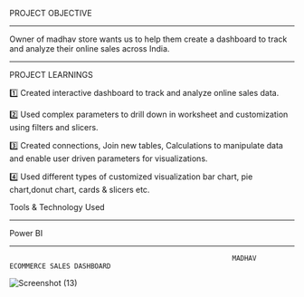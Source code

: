 PROJECT OBJECTIVE
__________________________________________________________________________________________________________________________________________________________________________
Owner of madhav store wants us to help them create a dashboard to track and analyze their online sales across India.

__________________________________________________________________________________________________________________________________________________________________________
PROJECT LEARNINGS

1️⃣ Created interactive dashboard to track and analyze online sales data.

2️⃣ Used complex parameters to drill down in worksheet and customization using filters and slicers.

3️⃣ Created connections, Join new tables, Calculations to manipulate data and enable user driven parameters for visualizations.

4️⃣ Used different types of customized visualization bar chart, pie chart,donut chart, cards & slicers etc.



Tools & Technology Used
__________________________________________________________________________________________________________________________________________________________________________

Power BI
__________________________________________________________________________________________________________________________________________________________________________

                                                           MADHAV ECOMMERCE SALES DASHBOARD


![Screenshot (13)](https://user-images.githubusercontent.com/128366674/228147009-b37be7f7-a1a6-4116-a165-3428e0eebd07.png)

